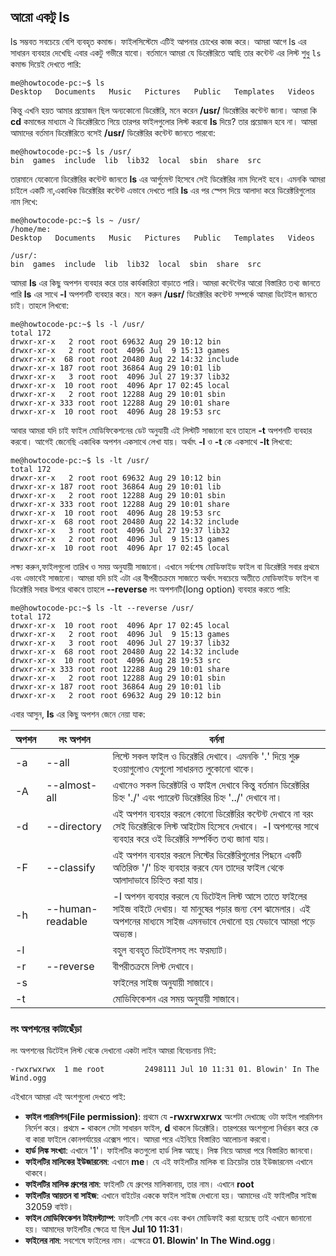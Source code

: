 ## আরো একটু ls ##

ls সম্ভবত সবচেয়ে বেশি ব্যবহৃত কমান্ড। ফাইলসিস্টেমে এটিই আপনার চোখের কাজ করে। আমরা আগে ls এর সাধারন ব্যবহার দেখেছি এবার একটু গভীরে যাবো। বর্তমানে আমরা যে ডিরেক্টরিতে আছি তার কন্টেন্ট এর লিস্ট শুধু `ls` কমান্ড দিয়েই দেখতে পারি:

```
me@howtocode-pc:~$ ls
Desktop   Documents   Music   Pictures   Public   Templates   Videos
```
কিন্তু এখনি হয়ত আমার প্রয়োজন ছিল অন্যকোনো ডিরেক্টরি, মনে করেন **/usr/** ডিরেক্টরির কন্টেন্ট জানা। আমরা কি **cd** কমান্ডের মাধ্যমে ঐ ডিরেক্টরিতে গিয়ে তারপর ফাইলগুলোর লিস্ট করবো **ls** দিয়ে? তার প্রয়োজন হবে না। আমরা আমাদের বর্তমান ডিরেক্টরিতে বসেই **/usr/** ডিরেক্টরির কন্টেন্ট জানতে পারবো:

```
me@howtocode-pc:~$ ls /usr/
bin  games  include  lib  lib32  local  sbin  share  src
```

তারমানে যেকোনো ডিরেক্টরির কন্টেন্ট জানতে **ls** এর আর্গুমেন্ট হিসেবে সেই ডিরেক্টরির নাম দিলেই হবে। এমনকি আমরা চাইলে একটি না,একাধিক ডিরেক্টরির কন্টেন্ট এভাবে দেখতে পারি **ls** এর পর স্পেস দিয়ে আলাদা করে ডিরেক্টরিগুলোর নাম লিখে:

```
me@howtocode-pc:~$ ls ~ /usr/
/home/me:
Desktop   Documents   Music   Pictures   Public   Templates   Videos

/usr/:
bin  games  include  lib  lib32  local  sbin  share  src
```
আমরা **ls** এর কিছু অপশন ব্যবহার করে তার কার্যকারিতা বাড়াতে পারি। আমরা কন্টেন্টের আরো বিস্তারিত তথ্য জানতে পারি **ls** এর সাথে **-l** অপশনটি ব্যবহার করে। মনে করুন **/usr/** ডিরেক্টরির কন্টেন্ট সম্পর্কে আমরা ডিটেইল জানতে চাই। তাহলে লিখবো:

```
me@howtocode-pc:~$ ls -l /usr/
total 172
drwxr-xr-x   2 root root 69632 Aug 29 10:12 bin
drwxr-xr-x   2 root root  4096 Jul  9 15:13 games
drwxr-xr-x  68 root root 20480 Aug 22 14:32 include
drwxr-xr-x 187 root root 36864 Aug 29 10:01 lib
drwxr-xr-x   3 root root  4096 Jul 27 19:37 lib32
drwxr-xr-x  10 root root  4096 Apr 17 02:45 local
drwxr-xr-x   2 root root 12288 Aug 29 10:01 sbin
drwxr-xr-x 333 root root 12288 Aug 29 10:01 share
drwxr-xr-x  10 root root  4096 Aug 28 19:53 src
```

আবার আমরা যদি চাই ফাইল মোডিফিকেশনের ডেট অনুযায়ী এই লিস্টটি সাজানো‌ হবে তাহলে **-t** অপশনটি ব্যবহার করবো। আগেই জেনেছি একাধিক অপশন একসাথে লেখা যায়। অর্থাৎ **-l** ও **-t** কে একসাথে **-lt** লিখবো:

```
me@howtocode-pc:~$ ls -lt /usr/
total 172
drwxr-xr-x   2 root root 69632 Aug 29 10:12 bin
drwxr-xr-x 187 root root 36864 Aug 29 10:01 lib
drwxr-xr-x   2 root root 12288 Aug 29 10:01 sbin
drwxr-xr-x 333 root root 12288 Aug 29 10:01 share
drwxr-xr-x  10 root root  4096 Aug 28 19:53 src
drwxr-xr-x  68 root root 20480 Aug 22 14:32 include
drwxr-xr-x   3 root root  4096 Jul 27 19:37 lib32
drwxr-xr-x   2 root root  4096 Jul  9 15:13 games
drwxr-xr-x  10 root root  4096 Apr 17 02:45 local
```

লক্ষ্য করুন,ফাইলগুলো তারিখ ও সময় অনুযায়ী সাজানো। এখানে সর্বশেষ মোডিফাইড ফাইল বা ডিরেক্টরি সবার প্রথমে এবং এভাবেই সাজানো। আমরা যদি চাই এটা এর বীপরীতক্রমে সাজাতে অর্থাৎ সবচেয়ে অতীতে মোডিফাইড ফাইল বা ডিরেক্টরি সবার উপরে থাকবে তাহলে **--reverse** লং অপশনটি(long option) ব্যবহার করতে পারি:

```
me@howtocode-pc:~$ ls -lt --reverse /usr/
total 172
drwxr-xr-x  10 root root  4096 Apr 17 02:45 local
drwxr-xr-x   2 root root  4096 Jul  9 15:13 games
drwxr-xr-x   3 root root  4096 Jul 27 19:37 lib32
drwxr-xr-x  68 root root 20480 Aug 22 14:32 include
drwxr-xr-x  10 root root  4096 Aug 28 19:53 src
drwxr-xr-x 333 root root 12288 Aug 29 10:01 share
drwxr-xr-x   2 root root 12288 Aug 29 10:01 sbin
drwxr-xr-x 187 root root 36864 Aug 29 10:01 lib
drwxr-xr-x   2 root root 69632 Aug 29 10:12 bin
```

এবার আসুন, **ls** এর কিছু অপশন জেনে নেয়া যাক:

| অপশন | লং অপশন | বর্ননা |
| ----- | --------- | ------ |
| -a | --all | লিস্টে সকল ফাইল ও ডিরেক্টরি দেখাবে। এমনকি '.' দিয়ে শুরু হওয়াগুলোও যেগুলো সাধারনত লুকোনো থাকে। |
| -A | --almost-all | এখানেও সকল ডিরেক্টটরি ও ফাইল দেখাবে কিন্তু বর্তমান ডিরেক্টরির চিহ্ন './' এবং প্যারেন্ট ডিরেক্টরির চিহ্ন '../' দেখাবে না। |
| -d | --directory | এই অপশন ব্যবহার করলে কোনো ডিরেক্টরির কন্টেন্ট দেখাবে না বরং সেই ডিরেক্টরিকে লিস্ট আইটেম হিসেবে দেখাবে। -l অপশনের সাথে ব্যবহার করে ওই ডিরেক্টরি সম্পর্কিত তথ্য জানা যায়। |
| -F | --classify | এই অপশন ব্যবহার করলে লিস্টের ডিরেক্টরিগুলোর পিছনে একটি অতিরিক্ত '/' চিহ্ন ব্যবহার করবে যেন তাদের ফাইল থেকে আলাদাভাবে চিহ্নিত করা যায়। |
| -h | --human-readable | -l অপশন ব্যবহার করলে যে ডিটেইল লিস্ট আসে তাতে ফাইলের সাইজ বাইটে দেখায়। যা মানুষের পড়ার জন্য বেশ ঝামেলার। এই অপশনের মাধ্যমে সাইজ এমনভাবে দেখানো হয় যেভাবে আমরা পড়ে অভ্যস্ত। |
| -l |   | বহুল ব্যবহৃত ডিটেইলসহ লং ফরম্যাট। |
| -r | --reverse | বীপরীতক্রমে লিস্ট দেখাবে। |
| -s |   | ফাইলের সাইজ অনুযায়ী সাজাবে। |
| -t |   | মোডিফিকেশন এর সময় অনুযায়ী সাজাবে। |

### লং অপশনের কাটাছেঁড়া ###

লং অপশনের ডিটেইল লিস্ট থেকে দেখানো একটা লাইন আমরা বিবেচনায় নিই:
```
-rwxrwxrwx  1 me root         2498111 Jul 10 11:31 01. Blowin' In The Wind.ogg
```

এইখানে আমরা এই অংশগুলো দেখতে পাই:

*  **ফাইল পারমিশন(File permission)**: প্রথমে যে **-rwxrwxrwx** অংশটা দেখাচ্ছে ওটা ফাইল পারমিশন নির্দেশ করে। প্রথমে **-** থাকলে সেটা সাধারন ফাইল, **d** থাকলে ডিরেক্টরি। তারপরের অংশগুলো নির্ধারন করে কে বা কারা ফাইলে কোনপর্যায়ের এক্সেস পাবে। আমরা পরে এইনিয়ে বিস্তারিত আলোচনা করবো।
*  **হার্ড লিঙ্ক সংখ্যা**: এখানে '1'। ফাইলটির কতগুলো হার্ড লিঙ্ক আছে। লিঙ্ক নিয়ে আমরা পরে বিস্তারিত জানবো।
*  **ফাইলটির মালিকের ইউজারনেম**: এখানে **me**। যে এই ফাইলটির মালিক বা ক্রিয়েটর তার ইউজারনেম এখানে থাকবে।
*  **ফাইলটির মালিক গ্রুপের নাম**: ফাইলটি যে গ্রুপের মালিকানায়, তার নাম। এখানে **root**
*  **ফাইলটির আয়তন বা সাইজ**: এখানে বাইটের এককে ফাইল সাইজ দেখানো হয়। আমাদের এই ফাইলটির সাইজ 32059 বাইট।
*  **ফাইল মোডিফিকেশন টাইমস্ট্যাম্প**: ফাইলটি শেষ কবে এবং কখন মোডিফাই করা হয়েছে তাই এখানে জানানো হয়। আমাদের ফাইলটির ক্ষেত্রে যা ছিল **Jul 10 11:31**।
* **ফাইলের নাম**: সবশেষে ফাইলের নাম। এক্ষেত্রে **01. Blowin' In The Wind.ogg**।
